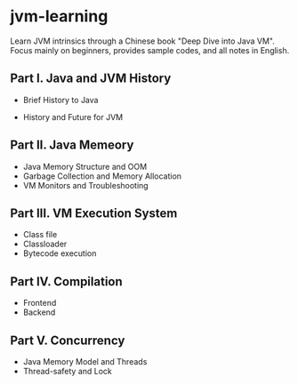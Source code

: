 # jvm-learning
Learn JVM intrinsics through a Chinese book "Deep Dive into Java VM". Focus mainly on beginners, provides sample codes, and all notes in English.

## Part I. Java and JVM History 

- Brief History to Java

- History and Future for JVM

## Part II. Java Memeory 

- Java Memory Structure and OOM
- Garbage Collection and Memory Allocation
- VM Monitors and Troubleshooting

## Part III. VM Execution System

- Class file 
- Classloader
- Bytecode execution

## Part IV. Compilation 

- Frontend
- Backend

## Part V. Concurrency

- Java Memory Model and Threads
- Thread-safety and Lock





